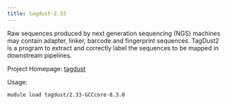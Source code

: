 ```yaml
---
title: tagdust-2.33
---
```

Raw sequences produced by next generation sequencing (NGS) machines may contain adapter, linker, barcode and fingerprint sequences. TagDust2 is a program to extract and correctly label the sequences to be mapped in downstream pipelines.

Project Homepage: [tagdust](http://tagdust.sourceforge.net/)

Usage:
```
module load tagdust/2.33-GCCcore-8.3.0
```

